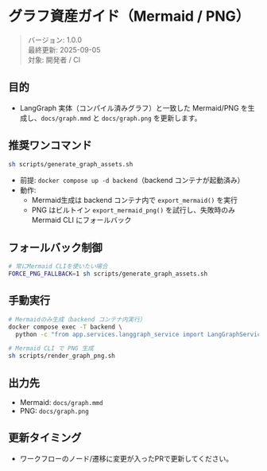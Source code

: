 # グラフ資産ガイド（Mermaid / PNG）

> バージョン: 1.0.0  
> 最終更新: 2025-09-05  
> 対象: 開発者 / CI

## 目的
- LangGraph 実体（コンパイル済みグラフ）と一致した Mermaid/PNG を生成し、`docs/graph.mmd` と `docs/graph.png` を更新します。

## 推奨ワンコマンド
```bash
sh scripts/generate_graph_assets.sh
```
- 前提: `docker compose up -d backend`（backend コンテナが起動済み）
- 動作:
  - Mermaid生成は backend コンテナ内で `export_mermaid()` を実行
  - PNG はビルトイン `export_mermaid_png()` を試行し、失敗時のみ Mermaid CLI にフォールバック

## フォールバック制御
```bash
# 常にMermaid CLIを使いたい場合
FORCE_PNG_FALLBACK=1 sh scripts/generate_graph_assets.sh
```

## 手動実行
```bash
# Mermaidのみ生成（backend コンテナ内実行）
docker compose exec -T backend \
  python -c "from app.services.langgraph_service import LangGraphService; print(LangGraphService().export_mermaid())" > docs/graph.mmd

# Mermaid CLI で PNG 生成
sh scripts/render_graph_png.sh
```

## 出力先
- Mermaid: `docs/graph.mmd`
- PNG: `docs/graph.png`

## 更新タイミング
- ワークフローのノード/遷移に変更が入ったPRで更新してください。
